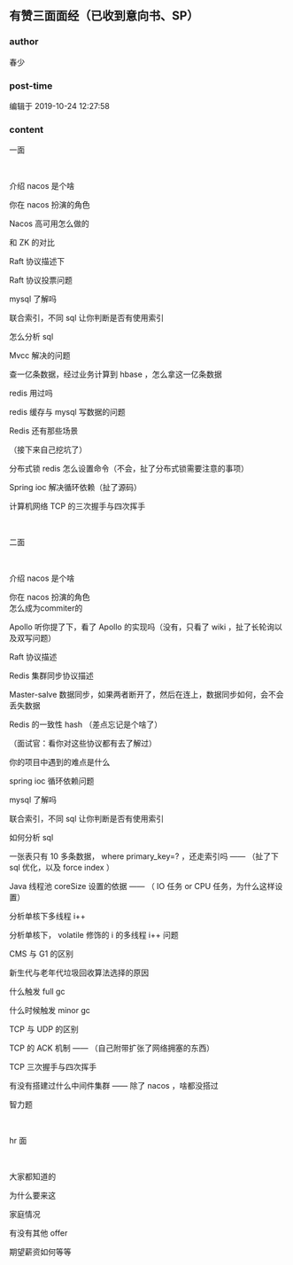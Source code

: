 ## 有赞三面面经（已收到意向书、SP）
### author 
春少
### post-time 

编辑于  2019-10-24 12:27:58
### content 
<div class="post-topic-des nc-post-content">
 <p>
  一面
 </p>
 <p>
  <br/>
 </p>
 <p>
  <span>
   介绍
  </span>
  nacos
  <span>
   是个啥
  </span>
 </p>
 <p>
  你在
  <span>
   nacos
  </span>
  扮演的角色
 </p>
 <p>
  <span>
   Nacos
  </span>
  高可用怎么做的
 </p>
 <p>
  和
  <span>
   ZK
  </span>
  的对比
 </p>
 <p>
  <span>
   Raft
  </span>
  协议描述下
 </p>
 <p>
  <span>
   Raft
  </span>
  协议投票问题
 </p>
 <p>
  mysql
  <span>
   了解吗
  </span>
 </p>
 <p>
  联合索引，不同
  <span>
   sql
  </span>
  让你判断是否有使用索引
 </p>
 <p>
  怎么分析
  <span>
   sql
  </span>
 </p>
 <p>
  <span>
   Mvcc
  </span>
  解决的问题
 </p>
 <p>
  查一亿条数据，经过业务计算到
  <span>
   hbase
  </span>
  ，怎么拿这一亿条数据
 </p>
 <p>
  redis
  <span>
   用过吗
  </span>
 </p>
 <p>
  redis
  <span>
   缓存与
  </span>
  mysql
  <span>
   写数据的问题
  </span>
 </p>
 <p>
  <span>
   Redis
  </span>
  还有那些场景
 </p>
 <p>
  （接下来自己挖坑了）
 </p>
 <p>
  分布式锁
  <span>
   redis
  </span>
  怎么设置命令（不会，扯了分布式锁需要注意的事项）
 </p>
 <p>
  <span>
   Spring ioc
  </span>
  解决循环依赖（扯了源码）
 </p>
 <p>
  计算机网络
  <span>
   TCP
  </span>
  的三次握手与四次挥手
 </p>
 <p>
  <br/>
 </p>
 <p>
  二面
 </p>
 <p>
  <br/>
 </p>
 <p>
  <span>
   介绍
  </span>
  nacos
  <span>
   是个啥
  </span>
 </p>
 <div>
  你在
  <span>
   nacos
  </span>
  扮演的角色
 </div>
 <div>
  怎么成为commiter的
 </div>
 <p>
  <span>
   Apollo
  </span>
  听你提了下，看了
  <span>
   Apollo
  </span>
  的实现吗（没有，只看了
  <span>
   wiki
  </span>
  ，扯了长轮询以及双写问题）
 </p>
 <p>
  Raft
  <span>
   协议描述
  </span>
 </p>
 <p>
  <span>
   Redis
  </span>
  集群同步协议描述
 </p>
 <p>
  <span>
   Master-salve
  </span>
  数据同步，如果两者断开了，然后在连上，数据同步如何，会不会丢失数据
 </p>
 <p>
  <span>
   Redis
  </span>
  的一致性
  <span>
   hash
  </span>
  （差点忘记是个啥了）
 </p>
 <p>
  （面试官：看你对这些协议都有去了解过）
 </p>
 <p>
  你的项目中遇到的难点是什么
 </p>
 <p>
  spring ioc
  <span>
   循环依赖问题
  </span>
 </p>
 <p>
  mysql
  <span>
   了解吗
  </span>
 </p>
 <p>
  联合索引，不同
  <span>
   sql
  </span>
  让你判断是否有使用索引
 </p>
 <p>
  如何分析
  <span>
   sql
  </span>
 </p>
 <p>
  <span>
   一张表只有
  </span>
  10
  <span>
   多条数据，
  </span>
  where primary_key=?
  <span>
   ，还走索引吗
  </span>
  ——
  <span>
   （扯了下
  </span>
  sql
  <span>
   优化，以及
  </span>
  force index
  <span>
   ）
  </span>
 </p>
 <p>
  Java
  <span>
   线程池
  </span>
  coreSize
  <span>
   设置的依据
  </span>
  ——
  <span>
   （
  </span>
  IO
  <span>
   任务
  </span>
  or CPU
  <span>
   任务，为什么这样设置）
  </span>
 </p>
 <p>
  分析单核下多线程
  <span>
   i++
  </span>
 </p>
 <p>
  <span>
   分析单核下，
  </span>
  volatile
  <span>
   修饰的
  </span>
  i
  <span>
   的多线程
  </span>
  i++
  <span>
   问题
  </span>
 </p>
 <p>
  CMS
  <span>
   与
  </span>
  G1
  <span>
   的区别
  </span>
 </p>
 <p>
  新生代与老年代垃圾回收算法选择的原因
 </p>
 <p>
  <span>
   什么触发
  </span>
  full gc
 </p>
 <p>
  <span>
   什么时候触发
  </span>
  minor gc
 </p>
 <p>
  TCP
  <span>
   与
  </span>
  UDP
  <span>
   的区别
  </span>
 </p>
 <p>
  <span>
   TCP
  </span>
  的
  <span>
   ACK
  </span>
  机制
  <span>
   ——
  </span>
  （自己附带扩张了网络拥塞的东西）
 </p>
 <p>
  <span>
   TCP
  </span>
  三次握手与四次挥手
 </p>
 <p>
  有没有搭建过什么中间件集群
  <span>
   ——
  </span>
  除了
  <span>
   nacos
  </span>
  ，啥都没搭过
 </p>
 <p>
  智力题
 </p>
 <p>
  <br/>
 </p>
 <p>
  hr
  <span>
   面
  </span>
 </p>
 <p>
  <br/>
 </p>
 <p>
  大家都知道的
 </p>
 <p>
  为什么要来这
 </p>
 <p>
  家庭情况
 </p>
 <p>
  <span>
   有没有其他
  </span>
  offer
 </p>
 <p>
  期望薪资如何等等
 </p>
 <br/>
 <br/>
</div>
